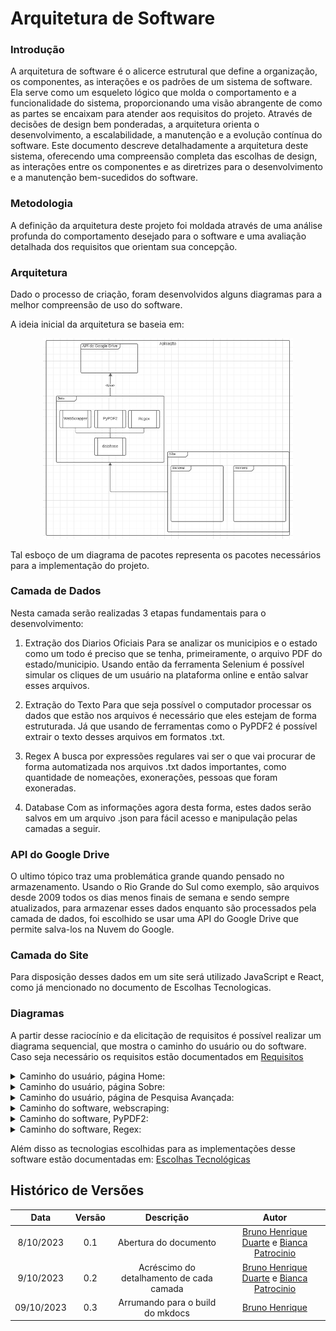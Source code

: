 # Arquitetura de Software 
### Introdução 
A arquitetura de software é o alicerce estrutural que define a organização, os componentes, as interações e os padrões de um sistema de software. Ela serve como um esqueleto lógico que molda o comportamento e a funcionalidade do sistema, proporcionando uma visão abrangente de como as partes se encaixam para atender aos requisitos do projeto. Através de decisões de design bem ponderadas, a arquitetura orienta o desenvolvimento, a escalabilidade, a manutenção e a evolução contínua do software. Este documento descreve detalhadamente a arquitetura deste sistema, oferecendo uma compreensão completa das escolhas de design, as interações entre os componentes e as diretrizes para o desenvolvimento e a manutenção bem-sucedidos do software.

### Metodologia 
A definição da arquitetura deste projeto foi moldada através de uma análise profunda do comportamento desejado para o software e uma avaliação detalhada dos requisitos que orientam sua concepção. 

### Arquitetura 

Dado o processo de criação, foram desenvolvidos alguns diagramas para a melhor compreensão de uso do software. 

A ideia inicial da arquitetura se baseia em: 

<div align="center"> 
    <img src="/docs/images/diagramaDePacotes.png" width="400" />
</div>

Tal esboço de um diagrama de pacotes representa os pacotes necessários para a implementação do projeto.

### Camada de Dados

Nesta camada serão realizadas 3 etapas fundamentais para o desenvolvimento: 

1. Extração dos Diarios Oficiais
Para se analizar os municipios e o estado como um todo é preciso que se tenha, primeiramente, o arquivo PDF do estado/municipio. Usando então da ferramenta Selenium é possível simular os cliques de um usuário na plataforma online e então salvar esses arquivos.

2. Extração do Texto
Para que seja possível o computador processar os dados que estão nos arquivos é necessário que eles estejam de forma estruturada. Já que usando de ferramentas como o PyPDF2 é possível extrair o texto desses arquivos em formatos .txt.

3. Regex
A busca por expressões regulares vai ser o que vai procurar de forma automatizada nos arquivos .txt dados importantes, como quantidade de nomeações, exonerações, pessoas que foram exoneradas.

4. Database
Com as informações agora desta forma, estes dados serão salvos em um arquivo .json para fácil acesso e manipulação pelas camadas a seguir.

### API do Google Drive

O ultimo tópico traz uma problemática grande quando pensado no armazenamento. Usando o Rio Grande do Sul como exemplo, são arquivos desde 2009 todos os dias menos finais de semana e sendo sempre atualizados, para armazenar esses dados enquanto são processados pela camada de dados, foi escolhido se usar uma API do Google Drive que permite salva-los na Nuvem do Google. 

### Camada do Site

Para disposição desses dados em um site será utilizado JavaScript e React, como já mencionado no documento de Escolhas Tecnologicas. 

### Diagramas

A partir desse raciocínio e da elicitação de requisitos é possível realizar um diagrama sequencial, que mostra o caminho do usuário ou do software. Caso seja necessário os requisitos estão documentados em [Requisitos](/docs/DesignSprint/Requisitos.md)

<details>
    <summary>Caminho do usuário, página Home:
    </summary>
    <div align="center"> 
    <img src="/docs/images/home.png" width="400" />
</div>
</details>

<details>
    <summary>Caminho do usuário, página Sobre:
    </summary>
    <div align="center"> 
    <img src="/docs/images/sobre.png" width="400" />
</div>
</details>

<details>
    <summary>Caminho do usuário, página de Pesquisa Avançada:
    </summary>
    <div align="center"> 
    <img src="/docs/images/pesquisa.png" width="400" />
</div>
</details>

<details>
    <summary>Caminho do software, webscraping:
    </summary>
    <div align="center"> 
    <img src="/docs/images/webscraper.png" width="400" />
</div>
</details>

<details>
    <summary>Caminho do software, PyPDF2:
    </summary>
    <div align="center"> 
    <img src="/docs/images/PyPDF.png" width="400" />
</div>
</details>

<details>
    <summary>Caminho do software, Regex:
    </summary>
    <div align="center"> 
    <img src="/docs/images/Regex.png" width="400" />
</div>
</details>

Além disso as tecnologias escolhidas para as implementações desse software estão documentadas em: [Escolhas Tecnológicas](/docs/Tecnologias/EscolhasTecnologicas.md)

## Histórico de Versões

|    Data    | Versão |       Descrição       |      Autor      |
| :--------: | :----: | :-------------------: | :-------------: |
| 8/10/2023 |  0.1   | Abertura do documento | [Bruno Henrique Duarte](https://github.com/bdebatata) e   [Bianca Patrocinio](https://github.com/BiancaPatrocinio7)|
| 9/10/2023 |  0.2   | Acréscimo do detalhamento de cada camada | [Bruno Henrique Duarte](https://github.com/bdebatata) e   [Bianca Patrocinio](https://github.com/BiancaPatrocinio7)|
|09/10/2023|0.3| Arrumando para o build do mkdocs | [Bruno Henrique](https://github.com/bdebatata) |




